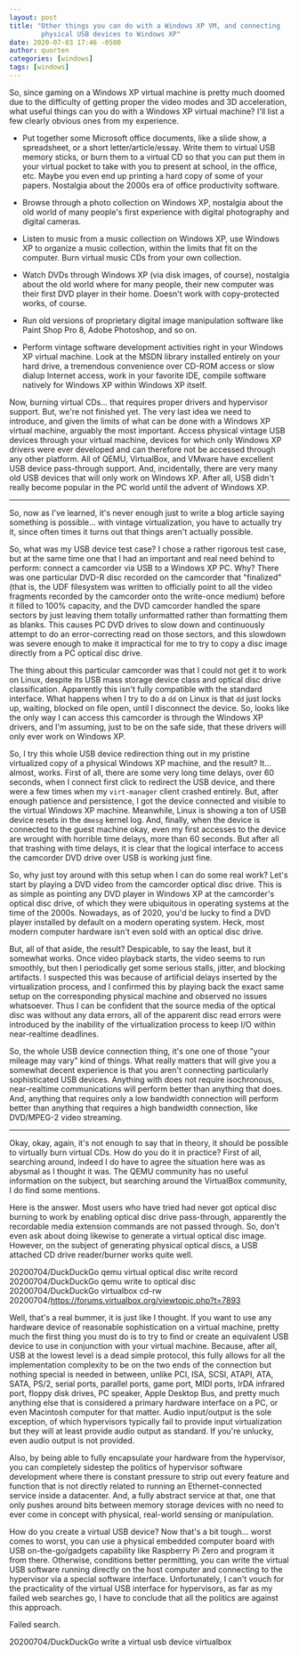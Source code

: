 ```yaml
---
layout: post
title: "Other things you can do with a Windows XP VM, and connecting
        physical USB devices to Windows XP"
date: 2020-07-03 17:46 -0500
author: quorten
categories: [windows]
tags: [windows]
---
```


So, since gaming on a Windows XP virtual machine is pretty much doomed
due to the difficulty of getting proper the video modes and 3D
acceleration, what useful things can you do with a Windows XP virtual
machine?  I'll list a few clearly obvious ones from my experience.

* Put together some Microsoft office documents, like a slide show, a
  spreadsheet, or a short letter/article/essay.  Write them to virtual
  USB memory sticks, or burn them to a virtual CD so that you can put
  them in your virtual pocket to take with you to present at school,
  in the office, etc.  Maybe you even end up printing a hard copy of
  some of your papers.  Nostalgia about the 2000s era of office
  productivity software.

* Browse through a photo collection on Windows XP, nostalgia about the
  old world of many people's first experience with digital photography
  and digital cameras.

* Listen to music from a music collection on Windows XP, use Windows
  XP to organize a music collection, within the limits that fit on the
  computer.  Burn virtual music CDs from your own collection.

* Watch DVDs through Windows XP (via disk images, of course),
  nostalgia about the old world where for many people, their new
  computer was their first DVD player in their home.  Doesn't work
  with copy-protected works, of course.

<!-- more -->

* Run old versions of proprietary digital image manipulation software
  like Paint Shop Pro 8, Adobe Photoshop, and so on.

* Perform vintage software development activities right in your
  Windows XP virtual machine.  Look at the MSDN library installed
  entirely on your hard drive, a tremendous convenience over CD-ROM
  access or slow dialup Internet access, work in your favorite IDE,
  compile software natively for Windows XP within Windows XP itself.

Now, burning virtual CDs... that requires proper drivers and
hypervisor support.  But, we're not finished yet.  The very last idea
we need to introduce, and given the limits of what can be done with a
Windows XP virtual machine, arguably the most important.  Access
physical vintage USB devices through your virtual machine, devices for
which only Windows XP drivers were ever developed and can therefore
not be accessed through any other platform.  All of QEMU, VirtualBox,
and VMware have excellent USB device pass-through support.  And,
incidentally, there are very many old USB devices that will only work
on Windows XP.  After all, USB didn't really become popular in the PC
world until the advent of Windows XP.

----------

So, now as I've learned, it's never enough just to write a blog
article saying something is possible... with vintage virtualization,
you have to actually try it, since often times it turns out that
things aren't actually possible.

So, what was my USB device test case?  I chose a rather rigorous test
case, but at the same time one that I had an important and real need
behind to perform: connect a camcorder via USB to a Windows XP PC.
Why?  There was one particular DVD-R disc recorded on the camcorder
that "finalized" (that is, the UDF filesystem was written to
officially point to all the video fragments recorded by the camcorder
onto the write-once medium) before it filled to 100% capacity, and the
DVD camcorder handled the spare sectors by just leaving them totally
unformatted rather than formatting them as blanks.  This causes PC DVD
drives to slow down and continuously attempt to do an error-correcting
read on those sectors, and this slowdown was severe enough to make it
impractical for me to try to copy a disc image directly from a PC
optical disc drive.

The thing about this particular camcorder was that I could not get it
to work on Linux, despite its USB mass storage device class and
optical disc drive classification.  Apparently this isn't fully
compatible with the standard interface.  What happens when I try to do
a `dd` on Linux is that `dd` just locks up, waiting, blocked on file
open, until I disconnect the device.  So, looks like the only way I
can access this camcorder is through the Windows XP drivers, and I'm
assuming, just to be on the safe side, that these drivers will only
ever work on Windows XP.

So, I try this whole USB device redirection thing out in my pristine
virtualized copy of a physical Windows XP machine, and the result?
It... almost, works.  First of all, there are some very long time
delays, over 60 seconds, when I connect first click to redirect the
USB device, and there were a few times when my `virt-manager` client
crashed entirely.  But, after enough patience and persistence, I got
the device connected and visible to the virtual Windows XP machine.
Meanwhile, Linux is showing a ton of USB device resets in the `dmesg`
kernel log.  And, finally, when the device is connected to the guest
machine okay, even my first accesses to the device are wrought with
horrible time delays, more than 60 seconds.  But after all that
trashing with time delays, it is clear that the logical interface to
access the camcorder DVD drive over USB is working just fine.

So, why just toy around with this setup when I can do some real work?
Let's start by playing a DVD video from the camcorder optical disc
drive.  This is as simple as pointing any DVD player in Windows XP at
the camcorder's optical disc drive, of which they were ubiquitous in
operating systems at the time of the 2000s.  Nowadays, as of 2020,
you'd be lucky to find a DVD player installed by default on a modern
operating system.  Heck, most modern computer hardware isn't even sold
with an optical disc drive.

But, all of that aside, the result?  Despicable, to say the least, but
it somewhat works.  Once video playback starts, the video seems to run
smoothly, but then I periodically get some serious stalls, jitter, and
blocking artifacts.  I suspected this was because of artificial delays
inserted by the virtualization process, and I confirmed this by
playing back the exact same setup on the corresponding physical
machine and observed no issues whatsoever.  Thus I can be confident
that the source media of the optical disc was without any data errors,
all of the apparent disc read errors were introduced by the inability
of the virtualization process to keep I/O within near-realtime
deadlines.

So, the whole USB device connection thing, it's one one of those "your
mileage may vary" kind of things.  What really matters that will give
you a somewhat decent experience is that you aren't connecting
particularly sophisticated USB devices.  Anything with does not
require isochronous, near-realtime communications will perform better
than anything that does.  And, anything that requires only a low
bandwidth connection will perform better than anything that requires a
high bandwidth connection, like DVD/MPEG-2 video streaming.

----------

Okay, okay, again, it's not enough to say that in theory, it should be
possible to virtually burn virtual CDs.  How do you do it in practice?
First  of  all, searching  around,  indeed  I  do  have to  agree  the
situation here was as abysmal as I thought it was.  The QEMU community
has no  useful information  on the subject,  but searching  around the
VirtualBox community, I do find some mentions.

Here is the answer.  Most users who have tried had never got optical
disc burning to work by enabling optical disc drive pass-through,
apparently the recordable media extension commands are not passed
through.  So, don't even ask about doing likewise to generate a
virtual optical disc image.  However, on the subject of generating
physical optical discs, a USB attached CD drive reader/burner works
quite well.

20200704/DuckDuckGo qemu virtual optical disc write record  
20200704/DuckDuckGo qemu write to optical disc  
20200704/DuckDuckGo virtualbox cd-rw  
20200704/https://forums.virtualbox.org/viewtopic.php?t=7893

Well, that's a real bummer, it is just like I thought.  If you want to
use any hardware device of reasonable sophistication on a virtual
machine, pretty much the first thing you must do is to try to find or
create an equivalent USB device to use in conjunction with your
virtual machine.  Because, after all, USB at the lowest level is a
dead simple protocol, this fully allows for all the implementation
complexity to be on the two ends of the connection but nothing special
is needed in between, unlike PCI, ISA, SCSI, ATAPI, ATA, SATA, PS/2,
serial ports, parallel ports, game port, MIDI ports, IrDA infrared
port, floppy disk drives, PC speaker, Apple Desktop Bus, and pretty
much anything else that is considered a primary hardware interface on
a PC, or even Macintosh computer for that matter.  Audio input/output
is the sole exception, of which hypervisors typically fail to provide
input virtualization but they will at least provide audio output as
standard.  If you're unlucky, even audio output is not provided.

Also, by being able to fully encapsulate your hardware from the
hypervisor, you can completely sidestep the politics of hypervisor
software development where there is constant pressure to strip out
every feature and function that is not directly related to running an
Ethernet-connected service inside a datacenter.  And, a fully abstract
service at that, one that only pushes around bits between memory
storage devices with no need to ever come in concept with physical,
real-world sensing or manipulation.

How do you create a virtual USB device?  Now that's a bit tough...
worst comes to worst, you can use a physical embedded computer board
with USB on-the-go/gadgets capability like Raspberry Pi Zero and
program it from there.  Otherwise, conditions better permitting, you
can write the virtual USB software running directly on the host
computer and connecting to the hypervisor via a special software
interface.  Unfortunately, I can't vouch for the practicality of the
virtual USB interface for hypervisors, as far as my failed web
searches go, I have to conclude that all the politics are against this
approach.

Failed search.

20200704/DuckDuckGo write a virtual usb device virtualbox
